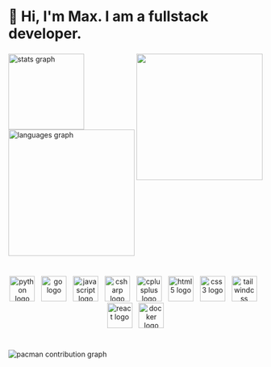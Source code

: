 <h1 align="left">👋 Hi, I'm Max. I am a fullstack developer.</h1>

###

<img align="right" height="250" src="https://gifs.obs.ru-moscow-1.hc.sbercloud.ru/1997ef85282f33bde5e368225cf0410719ad070e51a36ccbfb0a9b6fc423ad2f.gif"  />

###

<div align="left">
  <img src="https://github-readme-stats.vercel.app/api?username=mgNX1&hide_title=false&hide_rank=false&show_icons=true&include_all_commits=true&count_private=true&disable_animations=false&theme=tokyonight&locale=en&hide_border=false" height="150" alt="stats graph"  />
  <img src="https://github-readme-stats.vercel.app/api/top-langs?username=mgNX1&locale=en&hide_title=false&layout=compact&card_width=320&langs_count=5&theme=tokyonight&hide_border=false" height="250" alt="languages graph"  />
</div>

###

<br clear="both">

<div align="center">
  <img src="https://cdn.jsdelivr.net/gh/devicons/devicon/icons/python/python-original.svg" height="50" alt="python logo"  />
  <img width="5" />
  <img src="https://cdn.simpleicons.org/go/00ADD8" height="50" alt="go logo"  />
  <img width="5" />
  <img src="https://cdn.simpleicons.org/javascript/F7DF1E" height="50" alt="javascript logo"  />
  <img width="5" />
  <img src="https://cdn.jsdelivr.net/gh/devicons/devicon/icons/csharp/csharp-original.svg" height="50" alt="csharp logo"  />
  <img width="5" />
  <img src="https://cdn.jsdelivr.net/gh/devicons/devicon/icons/cplusplus/cplusplus-original.svg" height="50" alt="cplusplus logo"  />
  <img width="5" />
  <img src="https://cdn.jsdelivr.net/gh/devicons/devicon/icons/html5/html5-original.svg" height="50" alt="html5 logo"  />
  <img width="5" />
  <img src="https://cdn.jsdelivr.net/gh/devicons/devicon/icons/css3/css3-original.svg" height="50" alt="css3 logo"  />
  <img width="5" />
  <img src="https://skillicons.dev/icons?i=tailwind" height="50" alt="tailwindcss logo"  />
  <img width="5" />
  <img src="https://skillicons.dev/icons?i=react" height="50" alt="react logo"  />
  <img width="5" />
  <img src="https://skillicons.dev/icons?i=docker" height="50" alt="docker logo"  />
</div>

###

<br clear="both">

<picture>
  <source media="(prefers-color-scheme: dark)" srcset="https://raw.githubusercontent.com/mgNX1/mgNX1/output/pacman-contribution-graph-dark.svg">
  <source media="(prefers-color-scheme: light)" srcset="https://raw.githubusercontent.com/mgNX1/mgNX1/output/pacman-contribution-graph.svg">
  <img alt="pacman contribution graph" src="https://raw.githubusercontent.com/mgNX1/mgNX1/output/pacman-contribution-graph.svg">
</picture>

###
